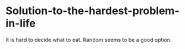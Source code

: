 # Solution-to-the-hardest-problem-in-life
It is hard to decide what to eat. Random seems to be a good option.
